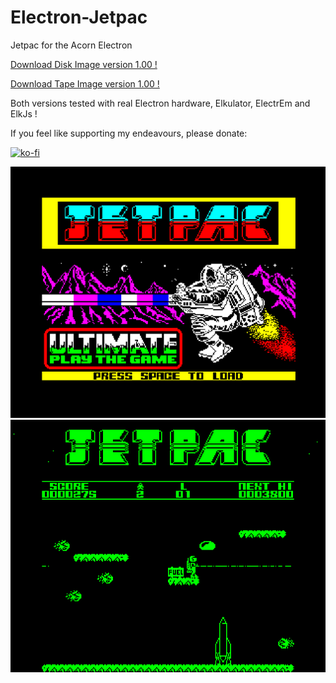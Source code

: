 # Electron-Jetpac

Jetpac for the Acorn Electron

[Download Disk Image version 1.00 !](https://github.com/Snuggsy187/Electron-Jetpac/raw/main/Releases/Jetpac-E-v1.00.ssd)

[Download Tape Image version 1.00 !](https://github.com/Snuggsy187/Electron-Jetpac/raw/main/Releases/Jetpac-E-v1.00.uef)

Both versions tested with real Electron hardware, Elkulator, ElectrEm and ElkJs !

If you feel like supporting my endeavours, please donate:

[![ko-fi](https://ko-fi.com/img/githubbutton_sm.svg)](https://ko-fi.com/snuggsy187)

![Electron Jetpac](https://github.com/Snuggsy187/Electron-Jetpac/blob/main/png/ElkJetpac1.png)
![Electron Jetpac](https://github.com/Snuggsy187/Electron-Jetpac/blob/main/png/ElkJetpac2.png)
